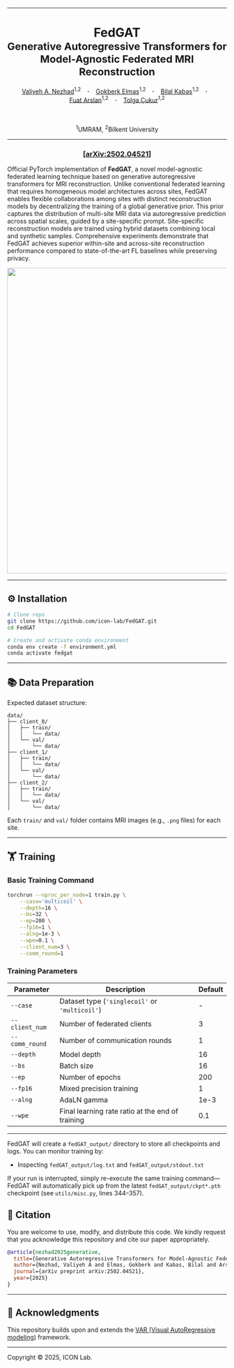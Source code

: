 <!--# FedGAT
Official implementation of FedGAT: Generative Autoregressive Transformers Model-Agnostic Federated MRI Reconstruction -->
<hr>
<h1 align="center">
  FedGAT <br>
  <sub>Generative Autoregressive Transformers for Model-Agnostic Federated MRI Reconstruction</sub>
</h1>

<div align="center">
  <a href="https://github.com/Valiyeh" target="_blank">Valiyeh&nbsp;A. Nezhad</a><sup>1,2</sup> &ensp; <b>&middot;</b> &ensp;
  <a href="https://github.com/gelmas07" target="_blank">Gokberk&nbsp;Elmas</a><sup>1,2</sup> &ensp; <b>&middot;</b> &ensp;
  <a href="https://bilalkabas.github.io/" target="_blank">Bilal&nbsp;Kabas</a><sup>1,2</sup> &ensp; <b>&middot;</b> &ensp;
  <a href="https://github.com/fuat-arslan" target="_blank">Fuat&nbsp;Arslan</a><sup>1,2</sup> &ensp; <b>&middot;</b> &ensp;
  <a href="https://kilyos.ee.bilkent.edu.tr/~cukur/" target="_blank">Tolga&nbsp;Çukur</a><sup>1,2</sup>

  <br><br>
  <sup>1</sup>UMRAM, <sup>2</sup>Bilkent University
</div>
<hr>

<h3 align="center">[<a href="https://arxiv.org/abs/2502.04521">arXiv:2502.04521</a>]</h3>

Official PyTorch implementation of **FedGAT**, a novel model-agnostic federated learning technique based on generative autoregressive transformers for MRI reconstruction. Unlike conventional federated learning that requires homogeneous model architectures across sites, FedGAT enables flexible collaborations among sites with distinct reconstruction models by decentralizing the training of a global generative prior. This prior captures the distribution of multi-site MRI data via autoregressive prediction across spatial scales, guided by a site-specific prompt. Site-specific reconstruction models are trained using hybrid datasets combining local and synthetic samples. Comprehensive experiments demonstrate that FedGAT achieves superior within-site and across-site reconstruction performance compared to state-of-the-art FL baselines while preserving privacy.

<div align="center">
  <img src="figures/fedgat.png" width="700"/>
</div>

---

## ⚙️ Installation

```bash
# Clone repo
git clone https://github.com/icon-lab/FedGAT.git
cd FedGAT

# Create and activate conda environment
conda env create -f environment.yml
conda activate fedgat
```

---

## 📚 Data Preparation

Expected dataset structure:

```
data/
├── client_0/
│   ├── train/
│   │   └── data/
│   └── val/
│       └── data/
├── client_1/
│   ├── train/
│   │   └── data/
│   └── val/
│       └── data/
├── client_2/
│   ├── train/
│   │   └── data/
│   └── val/
│       └── data/
```

Each `train/` and `val/` folder contains MRI images (e.g., `.png` files) for each site.

---

## 🏋️ Training

### Basic Training Command

```bash
torchrun --nproc_per_node=1 train.py \
    --case='multicoil' \
    --depth=16 \
    --bs=32 \
    --ep=200 \
    --fp16=1 \
    --alng=1e-3 \
    --wpe=0.1 \
    --client_num=3 \
    --comm_round=1

```


### Training Parameters

| Parameter        | Description                                       | Default |
|------------------|---------------------------------------------------|---------|
| `--case`         | Dataset type (`'singlecoil'` or `'multicoil'`)      | -       |
| `--client_num`   | Number of federated clients                       | 3       |
| `--comm_round`   | Number of communication rounds                   | 1       |
| `--depth`        | Model depth                                       | 16      |
| `--bs`           | Batch size                                        | 16      |
| `--ep`           | Number of epochs                                  | 200     |
| `--fp16`         | Mixed precision training                          | 1       |
| `--alng`         | AdaLN gamma                                        | 1e-3    |
| `--wpe`          | Final learning rate ratio at the end of training   | 0.1     |


---

FedGAT will create a `fedGAT_output/` directory to store all checkpoints and logs. You can monitor training by:

- Inspecting `fedGAT_output/log.txt` and `fedGAT_output/stdout.txt`  

If your run is interrupted, simply re-execute the same training command—FedGAT will automatically pick up from the latest `fedGAT_output/ckpt*.pth` checkpoint (see `utils/misc.py`, lines 344–357).


## 📖 Citation

You are welcome to use, modify, and distribute this code. We kindly request that you acknowledge this repository and cite our paper appropriately.

```bibtex
@article{nezhad2025generative,
  title={Generative Autoregressive Transformers for Model-Agnostic Federated MRI Reconstruction},
  author={Nezhad, Valiyeh A and Elmas, Gokberk and Kabas, Bilal and Arslan, Fuat and {\c{C}}ukur, Tolga},
  journal={arXiv preprint arXiv:2502.04521},
  year={2025}
}
```

---

## 🙏 Acknowledgments

This repository builds upon and extends the [VAR (Visual AutoRegressive modeling)](https://github.com/FoundationVision/VAR) framework. 

---

Copyright © 2025, ICON Lab.

